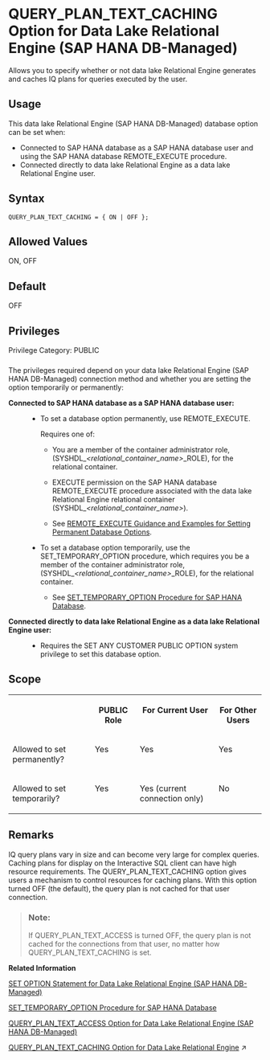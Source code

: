 <!-- loiobee56c43ec8243e5a5771609c43248e2 -->

# QUERY\_PLAN\_TEXT\_CACHING Option for Data Lake Relational Engine \(SAP HANA DB-Managed\)

Allows you to specify whether or not data lake Relational Engine generates and caches IQ plans for queries executed by the user.



<a name="loiobee56c43ec8243e5a5771609c43248e2__section_dzz_4jj_kyb"/>

## Usage

This data lake Relational Engine \(SAP HANA DB-Managed\) database option can be set when:

-   Connected to SAP HANA database as a SAP HANA database user and using the SAP HANA database REMOTE\_EXECUTE procedure.
-   Connected directly to data lake Relational Engine as a data lake Relational Engine user.



<a name="loiobee56c43ec8243e5a5771609c43248e2__section_df4_nft_lrb"/>

## Syntax

```
QUERY_PLAN_TEXT_CACHING = { ON | OFF };
```



<a name="loiobee56c43ec8243e5a5771609c43248e2__section_qdy_nft_lrb"/>

## Allowed Values

ON, OFF



<a name="loiobee56c43ec8243e5a5771609c43248e2__section_jrp_4ft_lrb"/>

## Default

OFF



<a name="loiobee56c43ec8243e5a5771609c43248e2__section_qzj_rrb_dxb"/>

## Privileges

Privilege Category: PUBLIC



### 

The privileges required depend on your data lake Relational Engine \(SAP HANA DB-Managed\) connection method and whether you are setting the option temporarily or permanently:


<dl>
<dt><b>

Connected to SAP HANA database as a SAP HANA database user:

</b></dt>
<dd>

-   To set a database option permanently, use REMOTE\_EXECUTE.

    Requires one of:

    -   You are a member of the container administrator role, \(SYSHDL\_*<relational\_container\_name\>*\_ROLE\), for the relational container.
    -   EXECUTE permission on the SAP HANA database REMOTE\_EXECUTE procedure associated with the data lake Relational Engine relational container \(SYSHDL\_*<relational\_container\_name\>*\).

    -   See [REMOTE\_EXECUTE Guidance and Examples for Setting Permanent Database Options](remote-execute-guidance-and-examples-for-setting-permanent-database-options-0023bea.md).


-   To set a database option temporarily, use the SET\_TEMPORARY\_OPTION procedure, which requires you be a member of the container administrator role, \(SYSHDL\_*<relational\_container\_name\>*\_ROLE\), for the relational container.

    -   See [SET\_TEMPORARY\_OPTION Procedure for SAP HANA Database](../080-sap-hana-database-for-data-lake-relational-engine/set-temporary-option-procedure-for-sap-hana-database-abcd703.md).





</dd><dt><b>

Connected directly to data lake Relational Engine as a data lake Relational Engine user:

</b></dt>
<dd>

-   Requires the SET ANY CUSTOMER PUBLIC OPTION system privilege to set this database option.



</dd>
</dl>



<a name="loiobee56c43ec8243e5a5771609c43248e2__section_odd_pft_lrb"/>

## Scope


<table>
<tr>
<th valign="top">

 

</th>
<th valign="top">

PUBLIC Role

</th>
<th valign="top">

For Current User

</th>
<th valign="top">

For Other Users

</th>
</tr>
<tr>
<td valign="top">

Allowed to set permanently?

</td>
<td valign="top">

Yes

</td>
<td valign="top">

Yes

</td>
<td valign="top">

Yes

</td>
</tr>
<tr>
<td valign="top">

Allowed to set temporarily?

</td>
<td valign="top">

Yes

</td>
<td valign="top">

Yes \(current connection only\)

</td>
<td valign="top">

No

</td>
</tr>
</table>



<a name="loiobee56c43ec8243e5a5771609c43248e2__section_vys_pft_lrb"/>

## Remarks

IQ query plans vary in size and can become very large for complex queries. Caching plans for display on the Interactive SQL client can have high resource requirements. The QUERY\_PLAN\_TEXT\_CACHING option gives users a mechanism to control resources for caching plans. With this option turned OFF \(the default\), the query plan is not cached for that user connection.

> ### Note:  
> If QUERY\_PLAN\_TEXT\_ACCESS is turned OFF, the query plan is not cached for the connections from that user, no matter how QUERY\_PLAN\_TEXT\_CACHING is set.

**Related Information**  


[SET OPTION Statement for Data Lake Relational Engine \(SAP HANA DB-Managed\)](../030-sql-statements/set-option-statement-for-data-lake-relational-engine-sap-hana-db-managed-84a37a4.md "Changes options that affect the behavior of the database and its compatibility with Transact-SQL. Setting the value of an option can change the behavior for all users or an individual user, in either a temporary or permanent scope.")

[SET\_TEMPORARY\_OPTION Procedure for SAP HANA Database](../080-sap-hana-database-for-data-lake-relational-engine/set-temporary-option-procedure-for-sap-hana-database-abcd703.md "Grant database options temporarily for the current connection only on a data lake Relational Engine relational container.")

[QUERY\_PLAN\_TEXT\_ACCESS Option for Data Lake Relational Engine \(SAP HANA DB-Managed\)](query-plan-text-access-option-for-data-lake-relational-engine-sap-hana-db-managed-1766309.md "Enables or prevents users from accessing query plans from the Interactive SQL client or from using SQL functions to get plans.")

[QUERY_PLAN_TEXT_CACHING Option for Data Lake Relational Engine](https://help.sap.com/viewer/19b3964099384f178ad08f2d348232a9/2023_4_QRC/en-US/a64fc89984f210159c879335f5b3713d.html "Allows you to specify whether or not data lake Relational Engine generates and caches IQ plans for queries executed by the user.") :arrow_upper_right:

